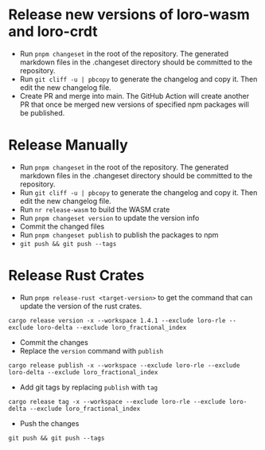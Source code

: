 # Release new versions of loro-wasm and loro-crdt

- Run `pnpm changeset` in the root of the repository. The generated markdown files in the .changeset directory should be committed to the repository.
- Run `git cliff -u | pbcopy` to generate the changelog and copy it. Then edit the new changelog file.
- Create PR and merge into main. The GitHub Action will create another PR that once be merged new versions of specified npm packages will be published.


# Release Manually

- Run `pnpm changeset` in the root of the repository. The generated markdown files in the .changeset directory should be committed to the repository.
- Run `git cliff -u | pbcopy` to generate the changelog and copy it. Then edit the new changelog file.
- Run `nr release-wasm` to build the WASM crate
- Run `pnpm changeset version` to update the version info
- Commit the changed files
- Run `pnpm changeset publish` to publish the packages to npm
- `git push && git push --tags`

# Release Rust Crates

- Run `pnpm release-rust <target-version>` to get the command that can update the version of the rust crates.

```
cargo release version -x --workspace 1.4.1 --exclude loro-rle --exclude loro-delta --exclude loro_fractional_index        
```

- Commit the changes
- Replace the `version` command with `publish`

```
cargo release publish -x --workspace --exclude loro-rle --exclude loro-delta --exclude loro_fractional_index        
```

- Add git tags by replacing `publish` with `tag`

```
cargo release tag -x --workspace --exclude loro-rle --exclude loro-delta --exclude loro_fractional_index        
```

- Push the changes

```
git push && git push --tags
```

